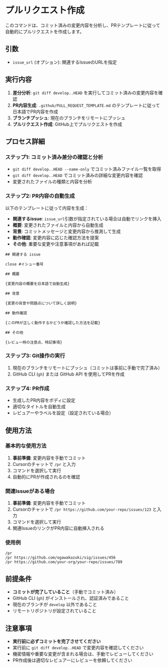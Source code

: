# プルリクエスト作成

このコマンドは、コミット済みの変更内容を分析し、PRテンプレートに従って自動的にプルリクエストを作成します。

## 引数

- `issue_url` (オプション): 関連するIssueのURLを指定

## 実行内容

1. **差分分析**: `git diff develop..HEAD` を実行してコミット済みの変更内容を確認
2. **PR内容生成**: `.github/PULL_REQUEST_TEMPLATE.md` のテンプレートに従って日本語でPR内容を作成
3. **ブランチプッシュ**: 現在のブランチをリモートにプッシュ
4. **プルリクエスト作成**: GitHub上でプルリクエストを作成

## プロセス詳細

### ステップ1: コミット済み差分の確認と分析
- `git diff develop..HEAD --name-only` でコミット済みファイル一覧を取得
- `git diff develop..HEAD` でコミット済みの詳細な変更内容を確認
- 変更されたファイルの種類と内容を分析

### ステップ2: PR内容の自動生成
以下のテンプレートに従って内容を生成：

- **関連するissue**: `issue_url`引数が指定されている場合は自動でリンクを挿入
- **概要**: 変更されたファイルと内容から自動生成
- **背景**: コミットメッセージと変更内容から推測して生成
- **動作確認**: 変更内容に応じた確認方法を提案
- **その他**: 重要な変更や注意事項があれば記載

```
## 関連する issue

close #イシュー番号

## 概要

{変更内容の概要を日本語で自動生成}

## 背景

{変更の背景や問題点について詳しく説明}

## 動作確認

{このPRが正しく動作するかどうか確認した方法を記載}

## その他

{レビュー時の注意点、特記事項}
```

### ステップ3: Git操作の実行
1. 現在のブランチをリモートにプッシュ（コミットは事前に手動で完了済み）
2. GitHub CLI (`gh`) または GitHub API を使用してPRを作成

### ステップ4: PR作成
- 生成したPR内容をボディに設定
- 適切なタイトルを自動生成
- レビュアーやラベルを設定（設定されている場合）

## 使用方法

### 基本的な使用方法
1. **事前準備**: 変更内容を手動でコミット
2. Cursorのチャットで `/pr` と入力
3. コマンドを選択して実行
4. 自動的にPRが作成されるのを確認

### 関連Issueがある場合
1. **事前準備**: 変更内容を手動でコミット
2. Cursorのチャットで `/pr https://github.com/your-repo/issues/123` と入力
3. コマンドを選択して実行
4. 関連IssueのリンクがPR内容に自動挿入される

### 使用例
```
/pr
/pr https://github.com/ogawakazuki/sig/issues/456
/pr https://github.com/your-org/your-repo/issues/789
```

## 前提条件

- **コミットが完了していること**（手動でコミット済み）
- GitHub CLI (`gh`) がインストールされ、認証済みであること
- 現在のブランチが `develop` 以外であること
- リモートリポジトリが設定されていること

## 注意事項

- **実行前に必ずコミットを完了させてください**
- 実行前に `git diff develop..HEAD` で変更内容を確認してください
- 機密情報や重要な変更が含まれる場合は、手動でレビューしてください
- PR作成後は適切なレビュアーにレビューを依頼してください
